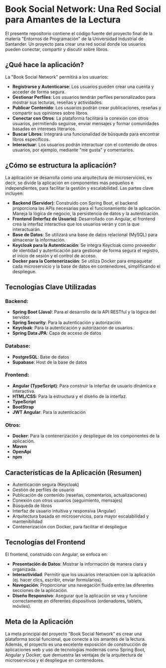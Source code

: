 # Book Social Network: Una Red Social para Amantes de la Lectura

El presente repositorio contiene el código fuente del proyecto final de la materia "Entornos de Programación" de la Universidad Industrial de Santander. Un proyecto para crear una red social donde los usuarios pueden conectar, compartir y discutir sobre libros.

## ¿Qué hace la aplicación?

La "Book Social Network" permitirá a los usuarios:

- **Registrarse y Autenticarse**: Los usuarios pueden crear una cuenta y acceder de forma segura.
- **Gestionar Perfiles**: Los usuarios tendrán perfiles personalizados para mostrar sus lecturas, reseñas y actividades.
- **Publicar Contenido**: Los usuarios podrán crear publicaciones, reseñas y compartir sus opiniones sobre libros.
- **Conectar con Otros**: La plataforma facilitará la conexión con otros usuarios, permitiendo seguirse, enviar mensajes y formar comunidades basadas en intereses literarios.
- **Buscar Libros**: Integrará una funcionalidad de búsqueda para encontrar libros específicos.
- **Interactuar**: Los usuarios podrán interactuar con el contenido de otros usuarios, por ejemplo, mediante "me gusta" y comentarios.

## ¿Cómo se estructura la aplicación?

La aplicación se desarrolla como una arquitectura de microservicios, es decir, se divide la aplicación en componentes más pequeños e independientes, para facilitar la gestión y escalabilidad. Las partes clave incluyen:

- **Backend (Servidor)**: Construido con Spring Boot, el backend proporciona las APIs necesarias para el funcionamiento de la aplicación. Maneja la lógica de negocio, la persistencia de datos y la autenticación.
- **Frontend (Interfaz de Usuario)**: Desarrollado con Angular, el frontend crea la interfaz interactiva que los usuarios verán y con la que interactuarán.
- **Base de Datos**: Se utilizará una base de datos relacional (MySQL) para almacenar la información.
- **Keycloak para la Autenticación**: Se integra Keycloak como proveedor de identidad y autenticación para gestionar de forma segura el registro, el inicio de sesión y el control de acceso.
- **Docker para la Contenerización**: Se utiliza Docker para empaquetar cada microservicio y la base de datos en contenedores, simplificando el despliegue.

## Tecnologías Clave Utilizadas

### Backend:
- **Spring Boot (Java)**: Para el desarrollo de la API RESTful y la lógica del servidor.
- **Spring Security**: Para la autenticación y autorización
- **Keycloak**: Para la autenticación y autorización de usuarios.
- **Spring Data JPA**: Capa de acceso de datos

### Database:
- **PostgreSQL**: Base de datos
- **Supabase**: Host de la base de datos

### Frontend:
- **Angular (TypeScript)**: Para construir la interfaz de usuario dinámica e interactiva.
- **HTML/CSS**: Para la estructura y el diseño de la interfaz.
- **TypeScript**
- **BootStrap**
- **JWT Angular**: Para la autenticación

### Otros:
- **Docker**: Para la contenerización y despliegue de los componentes de la aplicación.
- **Maven**
- **OpenApi**
- **npm**

## Características de la Aplicación (Resumen)

- Autenticación segura (Keycloak)
- Gestión de perfiles de usuario
- Publicación de contenido (reseñas, comentarios, actualizaciones)
- Conexión con otros usuarios (seguimiento, mensajes)
- Búsqueda de libros
- Interfaz de usuario intuitiva y responsiva (Angular)
- Arquitectura basada en microservicios, para mayor escalabilidad y mantenibilidad
- Contenerización con Docker, para facilitar el despliegue

## Tecnologías del Frontend

El frontend, construido con Angular, se enfoca en:

- **Presentación de Datos**: Mostrar la información de manera clara y organizada.
- **Interactividad**: Permitir que los usuarios interactúen con la aplicación (ej. hacer clics, escribir, enviar formularios).
- **Navegación**: Proporcionar una navegación fluida entre las diferentes secciones de la aplicación.
- **Diseño Responsivo**: Asegurar que la aplicación se vea y funcione correctamente en diferentes dispositivos (ordenadores, tablets, móviles).

## Meta de la Aplicación

La meta principal del proyecto "Book Social Network" es crear una plataforma social funcional, que conecte a los amantes de la lectura. Además, el proyecto es una excelente exposición de construcción de aplicaciones web y uso de tecnologías modernas como Spring Boot, Angular y Docker, que demuestra las ventajas de la arquitectura de microservicios y el despliegue en contenedores.
